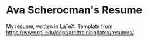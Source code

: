 # Ava Scherocman's Resume
My resume, written in LaTeX. Template from https://www.rpi.edu/dept/arc/training/latex/resumes/.
